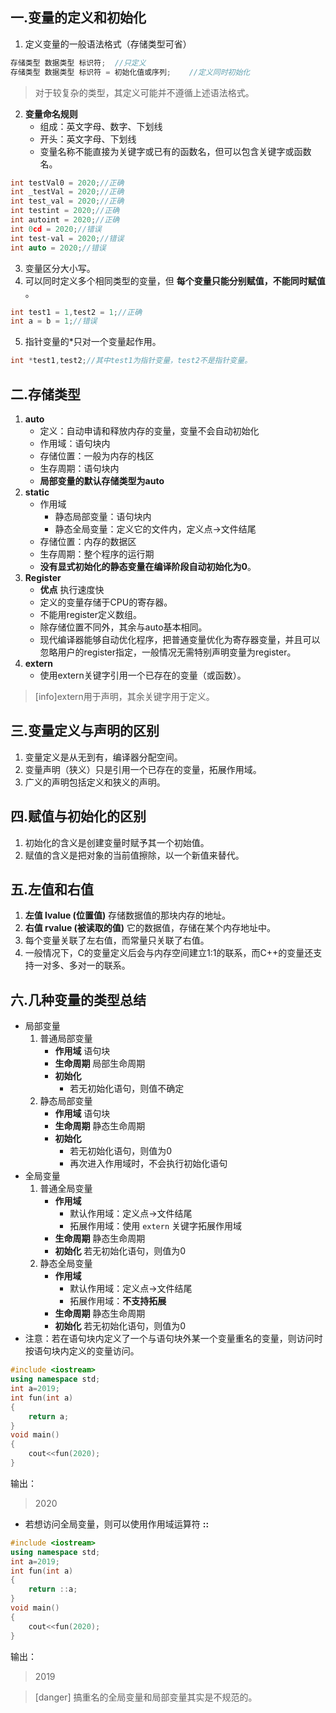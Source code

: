 ## 一.变量的定义和初始化

1.	定义变量的一般语法格式（存储类型可省）
```c++
存储类型 数据类型 标识符;	//只定义
存储类型 数据类型 标识符 = 初始化值或序列;	//定义同时初始化
```
> 对于较复杂的类型，其定义可能并不遵循上述语法格式。

2.	**变量命名规则**
	+	组成：英文字母、数字、下划线
	+	开头：英文字母、下划线
	+	变量名称不能直接为关键字或已有的函数名，但可以包含关键字或函数名。
```c++
int testVal0 = 2020;//正确
int _testVal = 2020;//正确
int test_val = 2020;//正确
int testint = 2020;//正确
int autoint = 2020;//正确
int 0cd = 2020;//错误
int test-val = 2020;//错误
int auto = 2020;//错误
```
3.	变量区分大小写。
4.	可以同时定义多个相同类型的变量，但 **每个变量只能分别赋值，不能同时赋值** 。
```c++
int test1 = 1,test2 = 1;//正确
int a = b = 1;//错误
```

5.	指针变量的\*只对一个变量起作用。
```c++
int *test1,test2;//其中test1为指针变量，test2不是指针变量。
```
## 二.存储类型
1.	**auto**
	+	定义：自动申请和释放内存的变量，变量不会自动初始化
    +	作用域：语句块内
    +	存储位置：一般为内存的栈区
    +	生存周期：语句块内
    +	**局部变量的默认存储类型为auto**
2.	**static**
	+	作用域
		+	静态局部变量：语句块内
		+	静态全局变量：定义它的文件内，定义点->文件结尾
	+	存储位置：内存的数据区
	+	生存周期：整个程序的运行期
	+	**没有显式初始化的静态变量在编译阶段自动初始化为0**。
3.	**Register**
	+	**优点** 执行速度快
	+	定义的变量存储于CPU的寄存器。
	+	不能用register定义数组。
	+	除存储位置不同外，其余与auto基本相同。
	+	现代编译器能够自动优化程序，把普通变量优化为寄存器变量，并且可以忽略用户的register指定，一般情况无需特别声明变量为register。
4.	**extern** 
	+ 使用extern关键字引用一个已存在的变量（或函数）。

>[info]extern用于声明，其余关键字用于定义。

## 三.变量定义与声明的区别
1.	变量定义是从无到有，编译器分配空间。
2.	变量声明（狭义）只是引用一个已存在的变量，拓展作用域。
3.	广义的声明包括定义和狭义的声明。

## 四.赋值与初始化的区别
1.	初始化的含义是创建变量时赋予其一个初始值。
2.	赋值的含义是把对象的当前值擦除，以一个新值来替代。
## 五.左值和右值

1.	**左值 lvalue (位置值)** 存储数据值的那块内存的地址。
2.	**右值 rvalue (被读取的值)** 它的数据值，存储在某个内存地址中。
3. 每个变量关联了左右值，而常量只关联了右值。
4. 一般情况下，C的变量定义后会与内存空间建立1:1的联系，而C++的变量还支持一对多、多对一的联系。

## 六.几种变量的类型总结
+	局部变量
	1.	普通局部变量
		+	**作用域** 语句块
		+	**生命周期** 局部生命周期
		+	**初始化** 
			+	若无初始化语句，则值不确定
	2.	静态局部变量
		+	**作用域** 语句块
		+	**生命周期** 静态生命周期
		+	**初始化** 
			+	若无初始化语句，则值为0
			+	再次进入作用域时，不会执行初始化语句
+	全局变量
	1.	普通全局变量
		+	**作用域** 
			+	默认作用域：定义点->文件结尾
			+	拓展作用域：使用 `extern` 关键字拓展作用域
		+	**生命周期** 静态生命周期
		+	**初始化** 若无初始化语句，则值为0
	2.	静态全局变量
		+	**作用域**
			+	默认作用域：定义点->文件结尾
			+	拓展作用域：**不支持拓展** 
		+	**生命周期** 静态生命周期
		+	**初始化** 若无初始化语句，则值为0
+	注意：若在语句块内定义了一个与语句块外某一个变量重名的变量，则访问时按语句块内定义的变量访问。
```c++
#include <iostream>
using namespace std;
int a=2019;
int fun(int a)
{
	return a;
}
void main()
{
	cout<<fun(2020);
} 
```
输出：
>2020

+	若想访问全局变量，则可以使用作用域运算符 **::**
```c++
#include <iostream>
using namespace std;
int a=2019;
int fun(int a)
{
	return ::a;
}
void main()
{
	cout<<fun(2020);
} 
```
输出：
>2019

>[danger] 搞重名的全局变量和局部变量其实是不规范的。

